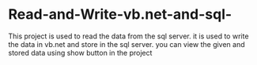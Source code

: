 # Read-and-Write-vb.net-and-sql-
This project is used to read the data from the sql server.
it is used to write the data in vb.net and store in the sql server.
you can view the given and stored data using show button in the project
